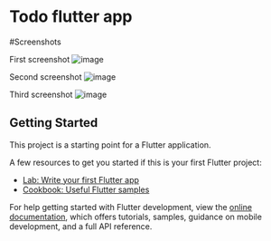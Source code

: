 # Todo flutter app

#Screenshots

First screenshot
![image](https://drive.google.com/uc?export=view&id=1HCDMHfg1_K5rHI9-_Aq9NCtUpOLT1gZq)

Second screenshot
![image](https://drive.google.com/uc?export=view&id=1HHa9ur0g4Rfqk3p7zTx3uf8O3GI--Qc1)

Third screenshot
![image](https://drive.google.com/uc?export=view&id=1HCIneCIg8q0LlwE0AZABlwXAQJ85JPnQ1)


## Getting Started

This project is a starting point for a Flutter application.

A few resources to get you started if this is your first Flutter project:

- [Lab: Write your first Flutter app](https://docs.flutter.dev/get-started/codelab)
- [Cookbook: Useful Flutter samples](https://docs.flutter.dev/cookbook)

For help getting started with Flutter development, view the
[online documentation](https://docs.flutter.dev/), which offers tutorials,
samples, guidance on mobile development, and a full API reference.
